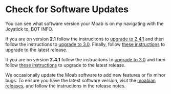 # Check for Software Updates

You can see what software version your Moab is on my navigating with the Joystick to, BOT INFO.

If you are on version **2.1** follow the instrucitons to [upgrade to 2.4.1](https://github.com/microsoft/moabian/wiki/Upgrade-from-2.1-to-2.4.1) and then follow the instructions to [upgrade to 3.0](https://github.com/microsoft/moabian/wiki/Upgrade-from-2.4.1-to-3.0). Finally, follow [these instructions](https://github.com/microsoft/moabian/wiki/Upgrade-v3.0-to-latest-release) to upgrade to the latest release.

If you are on version **2.4.1** follow the instrucitons to [upgrade to 3.0](https://github.com/microsoft/moabian/wiki/Upgrade-from-2.4.1-to-3.0) and then follow [these instructions](https://github.com/microsoft/moabian/wiki/Upgrade-v3.0-to-latest-release) to upgrade to the latest release.

We occasionally update the Moab software to add new features or fix minor bugs. To ensure you have the latest software version, visit the [moabian releases](https://github.com/microsoft/moabian/releases), and follow the instructions in the release notes.
